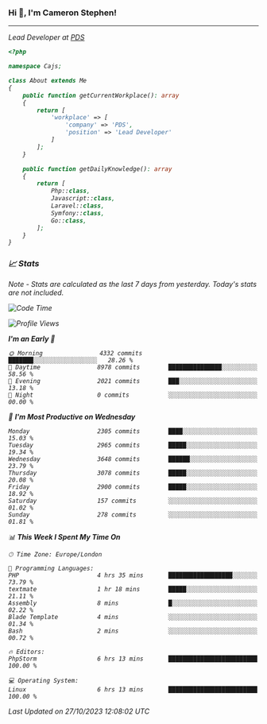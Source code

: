 ### Hi 👋, I'm Cameron Stephen!
<hr>
<p><em>Lead Developer at <a href="https://prindatasolutions.co.uk">PDS</a></p>


```php
<?php

namespace Cajs;

class About extends Me
{
    public function getCurrentWorkplace(): array
    {
        return [
            'workplace' => [
                'company' => 'PDS',
                'position' => 'Lead Developer'
            ]
        ];
    }

    public function getDailyKnowledge(): array
    {
        return [
            Php::class,
            Javascript::class,
            Laravel::class,
            Symfony::class,
            Go::class,
        ];
    }
}
```

### 📈 Stats
<p><em>Note - Stats are calculated as the last 7 days from yesterday. Today's stats are not included.</em></p>


<!--START_SECTION:waka-->
![Code Time](http://img.shields.io/badge/Code%20Time-3%2C603%20hrs%2056%20mins-blue)

![Profile Views](http://img.shields.io/badge/Profile%20Views-0-blue)

**I'm an Early 🐤** 

```text
🌞 Morning                4332 commits        ███████░░░░░░░░░░░░░░░░░░   28.26 % 
🌆 Daytime                8978 commits        ███████████████░░░░░░░░░░   58.56 % 
🌃 Evening                2021 commits        ███░░░░░░░░░░░░░░░░░░░░░░   13.18 % 
🌙 Night                  0 commits           ░░░░░░░░░░░░░░░░░░░░░░░░░   00.00 % 
```
📅 **I'm Most Productive on Wednesday** 

```text
Monday                   2305 commits        ████░░░░░░░░░░░░░░░░░░░░░   15.03 % 
Tuesday                  2965 commits        █████░░░░░░░░░░░░░░░░░░░░   19.34 % 
Wednesday                3648 commits        ██████░░░░░░░░░░░░░░░░░░░   23.79 % 
Thursday                 3078 commits        █████░░░░░░░░░░░░░░░░░░░░   20.08 % 
Friday                   2900 commits        █████░░░░░░░░░░░░░░░░░░░░   18.92 % 
Saturday                 157 commits         ░░░░░░░░░░░░░░░░░░░░░░░░░   01.02 % 
Sunday                   278 commits         ░░░░░░░░░░░░░░░░░░░░░░░░░   01.81 % 
```


📊 **This Week I Spent My Time On** 

```text
🕑︎ Time Zone: Europe/London

💬 Programming Languages: 
PHP                      4 hrs 35 mins       ██████████████████░░░░░░░   73.79 % 
textmate                 1 hr 18 mins        █████░░░░░░░░░░░░░░░░░░░░   21.11 % 
Assembly                 8 mins              █░░░░░░░░░░░░░░░░░░░░░░░░   02.22 % 
Blade Template           4 mins              ░░░░░░░░░░░░░░░░░░░░░░░░░   01.34 % 
Bash                     2 mins              ░░░░░░░░░░░░░░░░░░░░░░░░░   00.72 % 

🔥 Editors: 
PhpStorm                 6 hrs 13 mins       █████████████████████████   100.00 % 

💻 Operating System: 
Linux                    6 hrs 13 mins       █████████████████████████   100.00 % 
```


 Last Updated on 27/10/2023 12:08:02 UTC
<!--END_SECTION:waka-->
